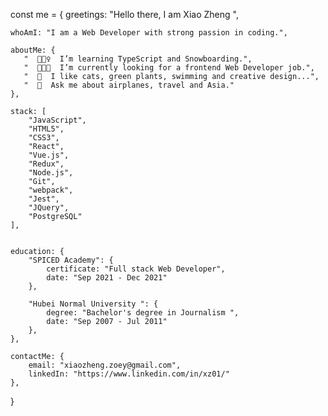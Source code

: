 

const me = {
    greetings: "Hello there, I am Xiao Zheng ",

    whoAmI: "I am a Web Developer with strong passion in coding.",

    aboutMe: {
       "  🏄🏼‍♀️  I’m learning TypeScript and Snowboarding.",
       "  👩🏻‍💻  I’m currently looking for a frontend Web Developer job.",
       "  🌵  I like cats, green plants, swimming and creative design...",
       "  💬  Ask me about airplanes, travel and Asia."
    },

    stack: [
        "JavaScript",
        "HTML5",
        "CSS3",
        "React",
        "Vue.js",
        "Redux",
        "Node.js",
        "Git",
        "webpack",
        "Jest",
        "JQuery",
        "PostgreSQL"
    ],


    education: {
        "SPICED Academy": {
            certificate: "Full stack Web Developer",
            date: "Sep 2021 - Dec 2021"
        },
        
        "Hubei Normal University ": {
            degree: "Bachelor's degree in Journalism ",
            date: "Sep 2007 - Jul 2011"
        },
    },

    contactMe: {
        email: "xiaozheng.zoey@gmail.com",
        linkedIn: "https://www.linkedin.com/in/xz01/"
    },
}
